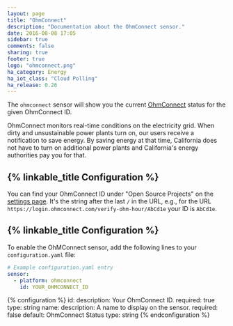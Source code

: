 ```yaml
---
layout: page
title: "OhmConnect"
description: "Documentation about the OhmConnect sensor."
date: 2016-08-08 17:05
sidebar: true
comments: false
sharing: true
footer: true
logo: "ohmconnect.png"
ha_category: Energy
ha_iot_class: "Cloud Polling"
ha_release: 0.26
---
```


The `ohmconnect` sensor will show you the current [OhmConnect](https://www.ohmconnect.com/) status for the given OhmConnect ID.

OhmConnect monitors real-time conditions on the electricity grid. When dirty and unsustainable power plants turn on, our users receive a notification to save energy. By saving energy at that time, California does not have to turn on additional power plants and California's energy authorities pay you for that.

## {% linkable_title Configuration %}

You can find your OhmConnect ID under "Open Source Projects" on the [settings page](https://login.ohmconnect.com/settings). It's the string after the last `/` in the URL, e.g., for the URL `https://login.ohmconnect.com/verify-ohm-hour/AbCd1e` your ID is `AbCd1e`.

## {% linkable_title Configuration %}

To enable the OhMConnect sensor, add the following lines to your `configuration.yaml` file:

```yaml
# Example configuration.yaml entry
sensor:
  - platform: ohmconnect
    id: YOUR_OHMCONNECT_ID
```

{% configuration %}
id:
  description: Your OhmConnect ID.
  required: true
  type: string
name:
  description: A name to display on the sensor.
  required: false
  default: OhmConnect Status
  type: string
{% endconfiguration %}
